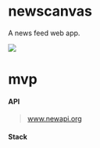 # newscanvas  
A news feed web app.

![](https://www.pixeden.com/media/k2/galleries/787/001-daily-news-paper-presentation-cover-back-mockup-brand-editorial-psd.jpg)

# mvp

#### API
> www.newapi.org

#### Stack
